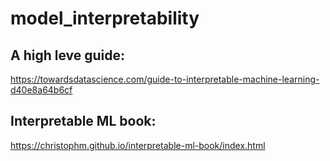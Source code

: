 # model_interpretability

## A high leve guide:
https://towardsdatascience.com/guide-to-interpretable-machine-learning-d40e8a64b6cf

## Interpretable ML book:
https://christophm.github.io/interpretable-ml-book/index.html
